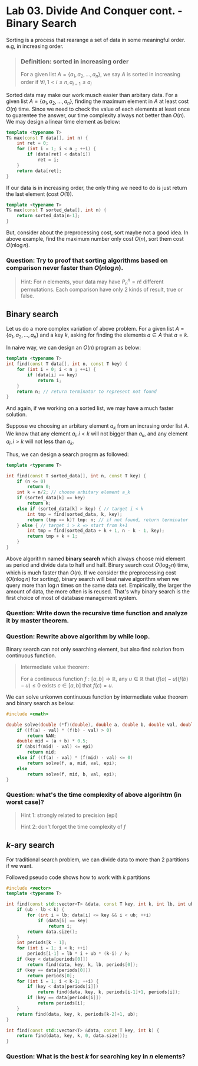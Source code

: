 # Lab 03. Divide And Conquer cont. - Binary Search

Sorting is a process that rearange a set of data in some meaningful order. e.g, in increasing order.  

> ### Definition: sorted in increasing order
> For a given list $A = \{ a_1, a_2, \dots, a_n \}$,
> we say $A$ is sorted in increasing order if $\forall i, 1 \lt i \le n, a_{i-1} \le a_i$

Sorted data may make our work musch easier than arbitary data. 
For a given list $A = \{ a_1, a_2, \dots, a_n \}$, 
finding the maximum element in $A$ at least cost $O(n)$ time. 
Since we need to check the value of each elements at least once to guarentee the answer, 
our time complexity always not better than $O(n)$. 
We may design a linear time element as below: 

```C++
template <typename T>
T& max(const T data[], int n) {
    int ret = 0;
    for (int i = 1; i < n ; ++i) {
        if (data[ret] < data[i])
            ret = i;
    }
    return data[ret];
}
```

If our data is in increasing order, the only thing we need to do is just return the last element (cost $O(1)$).

```C++
template <typename T>
T& max(const T sorted_data[], int n) {
    return sorted_data[n-1];
}
```

But, consider about the preprocessing cost, sort maybe not a good idea. 
In above example, find the maximum number only cost $O(n)$, sort them cost $O(n \log n)$. 

### Question: Try to proof that sorting algorithms based on comparison never faster than $O(n \log n)$. 
> Hint: For $n$ elements, your data may have $P^n_n = n!$ different permutations. 
> Each comparison have only 2 kinds of result, true or false. 

## Binary search 

Let us do a more complex variation of above problem. 
For a given list $A = \{ a_1, a_2, \dots, a_n \}$ and a key $k$, asking for finding the elements $a \in A$ that $a = k$.  

In naive way, we can design an $O(n)$ program as below: 
```C++
template <typename T>
int find(const T data[], int n, const T key) {
    for (int i = 0; i < n ; ++i) {
        if (data[i] == key)
            return i;
    }
    return n; // return terminator to represent not found
}
```

And again, if we working on a sorted list, we may have a much faster solution. 

Suppose we choosing an arbitary element $a_k$ from an incrasing order list $A$. 
We know that any element $a_i, i < k$ will not bigger than $a_k$, 
and any element $a_i, i > k$ will not less than $a_k$. 

Thus, we can design a search progrm as followed:
```C++
template <typename T>

int find(const T sorted_data[], int n, const T key) {
    if (n <= 0)
        return 0;
    int k = n/2; // choose arbitary element a_k
    if (sorted_data[k] == key)
        return k;
    else if (sorted_data[k] > key) { // target i < k
        int tmp = find(sorted_data, k, key);
        return (tmp == k)? tmp: n; // if not found, return terminator
    } else { // target i > k => start from k+1
        int tmp = find(sorted_data + k + 1, n - k - 1, key);
        return tmp + k + 1;
    }
}
```

Above algorithm named __binary search__ which always choose mid element as period and divide data to half and half. 
Binary search cost $O(\log_2 n)$ time, which is much faster than $O(n)$. 
If we consider the preprocessing cost ($O(n \log n)$ for sorting), binary search will beat naive algorithm when we query more than $\log n$ times on the same data set. 
Empirically, the larger the amount of data, the more often is is reused. 
That's why binary search is the first choice of most of database management system.  

### Question: Write down the recursive time function and analyze it by master theorem. 

### Question: Rewrite above algorithm by while loop.

Binary search can not only searching element, but also find solution from continuous function. 

> Intermediate value theorem: 
>
> For a continuous function $f: [a, b] \to \mathbb{R}$, 
> any $u \in \mathbb{R}$ that $(f(a) - u)(f(b) - u) \le 0$ 
> exists $c \in [a, b]$ that $f(c) = u$.

We can solve unkonwn continuous function by intermediate value theorem and binary search as below:

```C++
#include <cmath>

double solve(double (*f)(double), double a, double b, double val, double epi) {
    if ((f(a) - val) * (f(b) - val) > 0)
        return NAN;
    double mid = (a + b) * 0.5;
    if (abs(f(mid) - val) <= epi)
        return mid;
    else if ((f(a) - val) * (f(mid) - val) <= 0)
        return solve(f, a, mid, val, epi);
    else
        return solve(f, mid, b, val, epi);
}
```

### Question: what's the time complexity of above algorihtm (in worst case)?
> Hint 1: strongly related to precision (epi)
>
> Hint 2: don't forget the time complexity of $f$

<!-- Newton's method is a faster approximation method -->
<!-- Gradient descent -->

## $k$-ary search
For traditional search problem, we can divide data to more than 2 partitions if we want. 

Followed pseudo code shows how to work with $k$ partitions
```C++
#include <vector>
template <typename T>

int find(const std::vector<T> &data, const T key, int k, int lb, int ub) {
    if (ub - lb < k) {
        for (int i = lb; data[i] <= key && i < ub; ++i)
            if (data[i] == key)
                return i;
        return data.size();
    }
    int periods[k - 1];
    for (int i = 1; i < k; ++i) 
        periods[i-1] = lb * i + ub * (k-i) / k;
    if (key < data[periods[0]])
        return find(data, key, k, lb, periods[0]);
    if (key == data[periods[0]])
        return periods[0];
    for (int i = 1; i < k-1; ++i) {
        if (key < data[periods[i]])
            return find(data, key, k, periods[i-1]+1, periods[i]);
        if (key == data[periods[i]])
            return periods[i];
    }
    return find(data, key, k, periods[k-2]+1, ub);
}

int find(const std::vector<T> &data, const T key, int k) {
    return find(data, key, k, 0, data.size());
}
```

### Question: What is the best $k$ for searching key in $n$ elements?